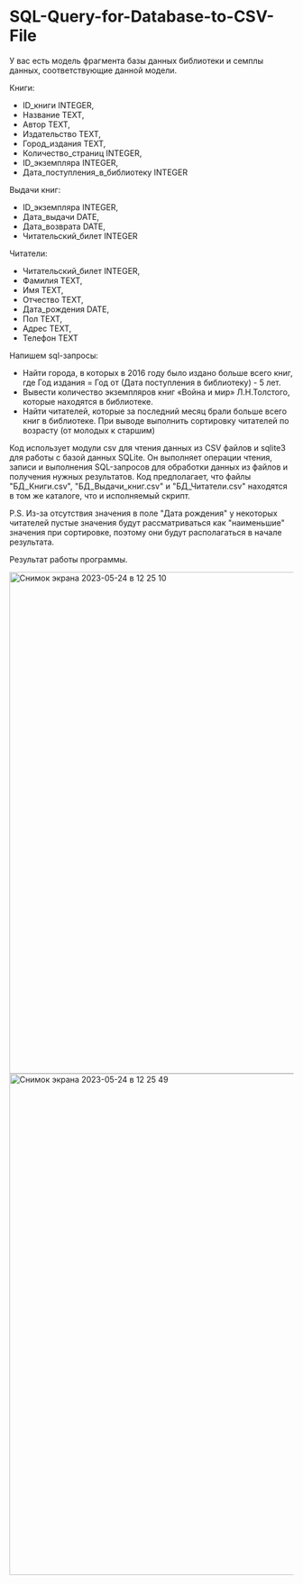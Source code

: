 # SQL-Query-for-Database-to-CSV-File
У вас есть модель фрагмента базы данных библиотеки и семплы данных, соответствующие данной модели.

Книги:
- ID_книги INTEGER,
- Название TEXT,
- Автор TEXT,
- Издательство TEXT,
- Город_издания TEXT,
- Количество_страниц INTEGER,
- ID_экземпляра INTEGER,
- Дата_поступления_в_библиотеку INTEGER

Выдачи книг:
- ID_экземпляра INTEGER,
- Дата_выдачи DATE,
- Дата_возврата DATE,
- Читательский_билет INTEGER

Читатели:
- Читательский_билет INTEGER,
- Фамилия TEXT,
- Имя TEXT,
- Отчество TEXT,
- Дата_рождения DATE,
- Пол TEXT,
- Адрес TEXT,
- Телефон TEXT

Напишем sql-запросы:
- Найти города, в которых в 2016 году было издано больше всего книг, где Год издания = Год от (Дата поступления в библиотеку) - 5 лет.
- Вывести количество экземпляров книг «Война и мир» Л.Н.Толстого, которые находятся в библиотеке.
- Найти читателей, которые за последний месяц брали больше всего книг в библиотеке. При выводе выполнить сортировку читателей по возрасту (от молодых к старшим)

Код использует модули csv для чтения данных из CSV файлов и sqlite3 для работы с базой данных SQLite.
Он выполняет операции чтения, записи и выполнения SQL-запросов для обработки данных из файлов и получения нужных результатов.
Код предполагает, что файлы "БД_Книги.csv", "БД_Выдачи_книг.csv" и "БД_Читатели.csv" находятся в том же каталоге, что и исполняемый скрипт.

P.S. Из-за отсутствия значения в поле "Дата рождения" у некоторых читателей
пустые значения будут рассматриваться как "наименьшие" значения при сортировке, поэтому они будут располагаться в начале результата.

Результат работы программы.

<img width="890" alt="Снимок экрана 2023-05-24 в 12 25 10" src="https://github.com/norabota/SQL-Query-for-Database-to-CSV-File/assets/106232552/946dfeec-0463-4326-83ba-7296a3ee40de">
<img width="890" alt="Снимок экрана 2023-05-24 в 12 25 49" src="https://github.com/norabota/SQL-Query-for-Database-to-CSV-File/assets/106232552/f826bc36-151b-4b6b-ae76-fbe588dca2c1">

